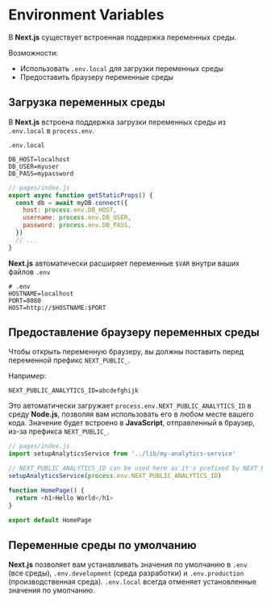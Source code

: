 # Environment Variables

В **Next.js** существует встроенная поддержка переменных среды.

Возможности:

- Использовать `.env.local` для загрузки переменных среды
- Предоставить браузеру переменные среды

## Загрузка переменных среды

В **Next.js** встроена поддержка загрузки переменных среды из `.env.local` в `process.env`.

`.env.local`
```
DB_HOST=localhost
DB_USER=myuser
DB_PASS=mypassword
```

```js
// pages/index.js
export async function getStaticProps() {
  const db = await myDB.connect({
    host: process.env.DB_HOST,
    username: process.env.DB_USER,
    password: process.env.DB_PASS,
  })
  // ...
}
```

**Next.js** автоматически расширяет переменные `$VAR` внутри ваших файлов `.env`
```
# .env
HOSTNAME=localhost
PORT=8080
HOST=http://$HOSTNAME:$PORT
```

## Предоставление браузеру переменных среды

Чтобы открыть переменную браузеру, вы должны поставить перед переменной префикс `NEXT_PUBLIC_`.

Например:
```
NEXT_PUBLIC_ANALYTICS_ID=abcdefghijk
```

Это автоматически загружает `process.env.NEXT_PUBLIC_ANALYTICS_ID` в среду **Node.js**, позволяя вам использовать его в любом месте вашего кода. Значение будет встроено в **JavaScript**, отправленный в браузер, из-за префикса `NEXT_PUBLIC_`.

```js
// pages/index.js
import setupAnalyticsService from '../lib/my-analytics-service'

// NEXT_PUBLIC_ANALYTICS_ID can be used here as it's prefixed by NEXT_PUBLIC_
setupAnalyticsService(process.env.NEXT_PUBLIC_ANALYTICS_ID)

function HomePage() {
  return <h1>Hello World</h1>
}

export default HomePage
```

## Переменные среды по умолчанию

**Next.js** позволяет вам устанавливать значения по умолчанию в `.env` (все среды), `.env.development` (среда разработки) и `.env.production` (производственная среда).
`.env.local` всегда отменяет установленные значения по умолчанию.